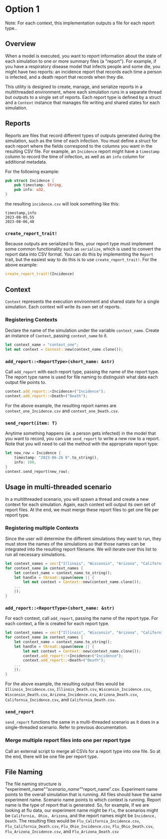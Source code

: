 # Option 1
Note: For each context, this implementation outputs a file for each report type.. 

## Overview 

When a model is executed, you want to report information about the state of each simulation to one or more summary files (a "report"). For example, if you have a respiratory disease model that infects people and some die, you might have two reports: an incidence report that records each time a person is infected, and a death report that records when they die. 

This utility is designed to create, manage, and serialize reports in a multithreaded environment, where each simulation runs in a separate thread but outputs to a single set of reports.
Each report type is defined by a struct and a `Context` instance that manages file writing and shared states for each simulation.

## Reports
Reports are files that record different types of outputs generated during the simulation, such as the time of each infection. You must define a struct for each report where the fields correspond to the columns you want in the resulting CSV file. For example, an `Incidence` report might have a `timestamp` column to record the time of infection, as well as an `info` column for additional metadata. 

For the following example:

```rust 
pub struct Incidence {
    pub timestamp: String,
    pub info: u32,
}
```
the resulting `incidence.csv` will look something like this:

```
timestamp,info
2023-08-05,55
2023-08-06,48
```

### `create_report_trait!`

Because outputs are serialized to files, your report type must implement some common functionality
such as `serialize`, which is used to convert the report data into CSV format. You can do this by implementing the `Report` trait, but the easiest way to do this is to use `create_report_trait!`. For the above example:

```rust 
create_report_trait!(Incidence)
```

## Context
`Context` represents the execution environment and shared state for a single simulation. Each context will write its own set of reports. 

### Registering Contexts
Declare the name of the simulation under the variable `context_name`. Create an instance of `Context`, passing `context_name` to it.

``` rust
let context_name = "context_one";
let mut context = Context::new(context_name.clone());
```
### `add_report::<ReportType>(short_name: &str)`

Call `add_report` with each report type, passing the name of the report type. The report type name is used for file naming to distinguish what data each output file points to.  

```rust
context.add_report::<Incidence>("Incidence");
context.add_report::<Death>("Death");
```
For the above example, the resulting report names are `context_one_Incidence.csv` and `context_one_Death.csv`.

### `send_report(item: T)`

Anytime something happens (ie. a person gets infected) in the model that you want to record, you can 
use `send_report` to write a new row to a report. Note that you will need to call the method
with the appropriate report type:

```rust
let new_row = Incidence {
    timestamp: "2023-06-26 0".to_string(),
    info: 100,
}
context.send_report(new_row);
```

## Usage in multi-threaded scenario
In a multithreaded scenario, you will spawn a thread and create a new context for each simulation. Again, 
each context will output its own set of report files. At the end, we must merge these report files to get one file per report type. 

### Registering multiple Contexts
Since the user will determine the different simulations they want to run, they must store the names of the simulations so that those names can be integrated into the resulting report filename. We will iterate over this list to run all necessary simulations. 

``` rust
let context_names = vec!["Illinois", "Wisconsin", "Arizona", "California"]; 
for context_name in context_names {
    let context_name = context_name.to_string();
    let handle = thread::spawn(move || {
        let mut context = Context::new(context_name.clone());
    ...
    });
}
```
### `add_report::<ReportType>(short_name: &str)`
For each context, call `add_report`, passing the name of the report type. For each context, a file is created for each report type.

``` rust
let context_names = vec!["Illinois", "Wisconsin", "Arizona", "California"]; 
for context_name in context_names {
    let context_name = context_name.to_string();
    let handle = thread::spawn(move || {
        let mut context = Context::new(context_name.clone());
        context.add_report::<Incidence>("Incidence");
        context.add_report::<Death>("Death");
    ...
    });
}
```

For the above example, the resulting output files would be `Illinois_Incidence.csv`, `Illinois_Death.csv`, `Wisconsin_Incidence.csv`, `Wisconsin_Death.csv`, `Arizona_Incidence.csv`, `Arizona_Death.csv`, `California_Incidence.csv`, and `California_Death.csv`.

### `send_report`
`send_report` functions the same in a multi-threaded scenario as it does in a single-threaded scenario. Refer to previous documentation. 

### Merge multiple report files into one per report type
Call an external script to merge all CSVs for a report type into one file. So at the end, there will be one file per report type. 

## File Naming
The file naming structure is "experiment_name"_"scenario_name"_"report_name".csv. 
Experiment name points to the overall simulation that is running. All files should have the same experiment name. 
Scenario name points to which context is running. 
Report name is the type of report that is generated. 
So, for example, if we are looking at flu data, our experiment name might be `Flu`, the scenarios might be `California, Ohio, Arizona`, and the report names might be `Incidence, Death`. The resulting files would be `Flu_California_Incidence.csv`, `Flu_California_Death.csv`, `Flu_Ohio_Incidence.csv`, `Flu_Ohio_Death.csv`, `Flu_Arizona_Incidence.csv`, and `Flu_Arizona_Death.csv`